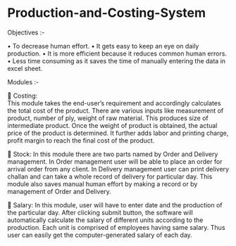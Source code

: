 # Production-and-Costing-System
Objectives :-

•	To decrease human effort.
•	It gets easy to keep an eye on daily production.
•	It is more efficient because it reduces common human errors.
•	Less time consuming as it saves the time of manually entering the data in excel sheet. 	

Modules :-

	Costing:  
This module takes the end-user’s requirement and accordingly calculates the total cost of the product. There are various inputs like measurement of product, number of ply, weight of raw material. This produces size of intermediate product. Once the weight of product is obtained, the actual price of the product is determined. It further adds labor and printing charge, profit margin to reach the final cost of the product.

	Stock: 
In this module there are two parts named by Order and Delivery management. In Order management user will be able to place an order for arrival order from any client. In Delivery management user can print delivery challan and can take a whole record of delivery for particular day. This module also saves manual human effort by making a record or by management of Order and Delivery. 

	Salary:
In this module, user will have to enter date and the production of the particular day. After clicking submit button, the software will automatically calculate the salary of different units according to the production. Each unit is comprised of employees having same salary. Thus user can easily get the computer-generated salary of each day. 
